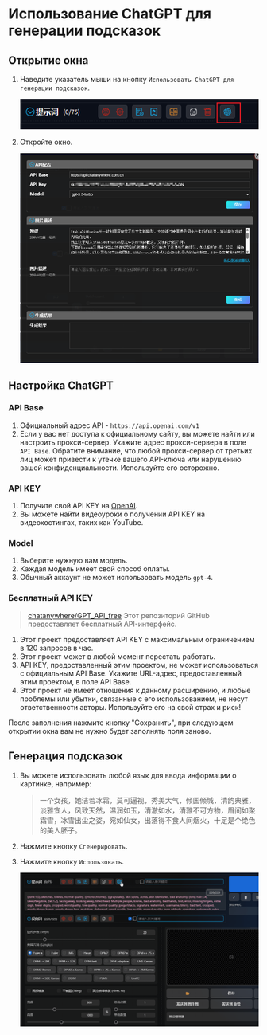 # Использование ChatGPT для генерации подсказок

## Открытие окна

1. Наведите указатель мыши на кнопку `Использовать ChatGPT для генерации подсказок`.

   ![](../assets/images/UsingChatgptToGeneratePrompts/chatgpt_btn.png)

2. Откройте окно.

   ![](../assets/images/UsingChatgptToGeneratePrompts/chatgpt.png)

## Настройка ChatGPT

### API Base

1. Официальный адрес API - `https://api.openai.com/v1`
2. Если у вас нет доступа к официальному сайту, вы можете найти или настроить прокси-сервер. Укажите адрес прокси-сервера в поле `API Base`. Обратите внимание, что любой прокси-сервер от третьих лиц может привести к утечке вашего API-ключа или нарушению вашей конфиденциальности. Используйте его осторожно.

### API KEY

1. Получите свой API KEY на [OpenAI](https://platform.openai.com/docs/introduction).
2. Вы можете найти видеоуроки о получении API KEY на видеохостингах, таких как YouTube.

### Model

1. Выберите нужную вам модель.
2. Каждая модель имеет свой способ оплаты.
3. Обычный аккаунт не может использовать модель `gpt-4`.

### Бесплатный API KEY

> [chatanywhere/GPT_API_free](https://github.com/chatanywhere/GPT_API_free) Этот репозиторий GitHub предоставляет бесплатный API-интерфейс.

1. Этот проект предоставляет API KEY с максимальным ограничением в 120 запросов в час.
2. Этот проект может в любой момент перестать работать.
3. API KEY, предоставленный этим проектом, не может использоваться с официальным API Base. Укажите URL-адрес, предоставленный этим проектом, в поле API Base.
4. Этот проект не имеет отношения к данному расширению, и любые проблемы или убытки, связанные с его использованием, не несут ответственности авторы. Используйте его на свой страх и риск!

После заполнения нажмите кнопку "Сохранить", при следующем открытии окна вам не нужно будет заполнять поля заново.

## Генерация подсказок

1. Вы можете использовать любой язык для ввода информации о картинке, например:

   > 一个女孩，她洁若冰霜，莫可逼视，秀美大气，倾国倾城，清韵典雅，淡雅宜人，风致天然，温润如玉，清澈如水，清雅不可方物，眉间如聚霜雪，冰雪出尘之姿，宛如仙女，出落得不食人间烟火，十足是个绝色的美人胚子。

2. Нажмите кнопку `Сгенерировать`.

3. Нажмите кнопку `Использовать`.

   ![](../assets/images/demo.chatgpt.gif)